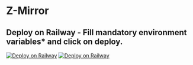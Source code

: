 # Z-Mirror
## Deploy on Railway - Fill mandatory environment variables* and click on deploy. 
[![Deploy on Railway](https://railway.app/button.svg)](https://github.com/out365/Z-Mirror/tree/rail) 
[![Deploy on Railway](https://railway.app/button.svg)](https://railway.app/template/Kgawph)
